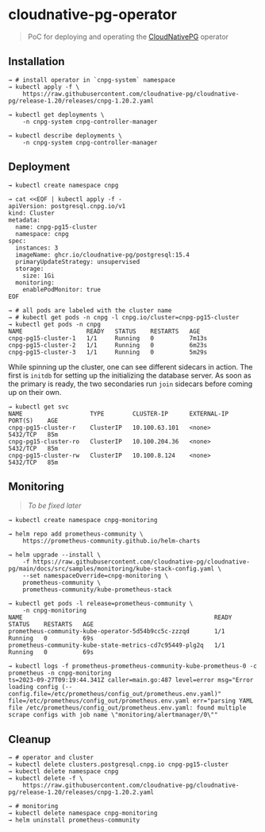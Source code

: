 # cloudnative-pg-operator

> PoC for deploying and operating the [CloudNativePG](https://cloudnative-pg.io/) operator

## Installation

```shell
→ # install operator in `cnpg-system` namespace
→ kubectl apply -f \
    https://raw.githubusercontent.com/cloudnative-pg/cloudnative-pg/release-1.20/releases/cnpg-1.20.2.yaml

→ kubectl get deployments \
    -n cnpg-system cnpg-controller-manager

→ kubectl describe deployments \
    -n cnpg-system cnpg-controller-manager
```

## Deployment

```shell
→ kubectl create namespace cnpg

→ cat <<EOF | kubectl apply -f -
apiVersion: postgresql.cnpg.io/v1
kind: Cluster
metadata:
  name: cnpg-pg15-cluster
  namespace: cnpg
spec:
  instances: 3
  imageName: ghcr.io/cloudnative-pg/postgresql:15.4
  primaryUpdateStrategy: unsupervised
  storage:
    size: 1Gi
  monitoring:
    enablePodMonitor: true
EOF

→ # all pods are labeled with the cluster name
→ # kubectl get pods -n cnpg -l cnpg.io/cluster=cnpg-pg15-cluster
→ kubectl get pods -n cnpg
NAME                  READY   STATUS    RESTARTS   AGE
cnpg-pg15-cluster-1   1/1     Running   0          7m13s
cnpg-pg15-cluster-2   1/1     Running   0          6m23s
cnpg-pg15-cluster-3   1/1     Running   0          5m29s
```

While spinning up the cluster, one can see different sidecars in action. The first is `initdb` for setting up the initializing the database server. As soon as the primary is ready, the two secondaries run `join` sidecars before coming up on their own.

```shell
→ kubectl get svc
NAME                   TYPE        CLUSTER-IP      EXTERNAL-IP   PORT(S)    AGE
cnpg-pg15-cluster-r    ClusterIP   10.100.63.101   <none>        5432/TCP   85m
cnpg-pg15-cluster-ro   ClusterIP   10.100.204.36   <none>        5432/TCP   85m
cnpg-pg15-cluster-rw   ClusterIP   10.100.8.124    <none>        5432/TCP   85m
```

## Monitoring

> _To be fixed later_

```shell
→ kubectl create namespace cnpg-monitoring

→ helm repo add prometheus-community \
    https://prometheus-community.github.io/helm-charts

→ helm upgrade --install \
    -f https://raw.githubusercontent.com/cloudnative-pg/cloudnative-pg/main/docs/src/samples/monitoring/kube-stack-config.yaml \
    --set namespaceOverride=cnpg-monitoring \
    prometheus-community \
    prometheus-community/kube-prometheus-stack

→ kubectl get pods -l release=prometheus-community \
    -n cnpg-monitoring
NAME                                                      READY   STATUS    RESTARTS   AGE
prometheus-community-kube-operator-5d54b9cc5c-zzzqd       1/1     Running   0          69s
prometheus-community-kube-state-metrics-cd7c95449-plg2q   1/1     Running   0          69s

→ kubectl logs -f prometheus-prometheus-community-kube-prometheus-0 -c prometheus -n cnpg-monitoring
ts=2023-09-27T09:19:44.341Z caller=main.go:487 level=error msg="Error loading config (--config.file=/etc/prometheus/config_out/prometheus.env.yaml)" file=/etc/prometheus/config_out/prometheus.env.yaml err="parsing YAML file /etc/prometheus/config_out/prometheus.env.yaml: found multiple scrape configs with job name \"monitoring/alertmanager/0\""
```

## Cleanup

```shell
→ # operator and cluster
→ kubectl delete clusters.postgresql.cnpg.io cnpg-pg15-cluster
→ kubectl delete namespace cnpg
→ kubectl delete -f \
    https://raw.githubusercontent.com/cloudnative-pg/cloudnative-pg/release-1.20/releases/cnpg-1.20.2.yaml

→ # monitoring
→ kubectl delete namespace cnpg-monitoring
→ helm uninstall prometheus-community
```
